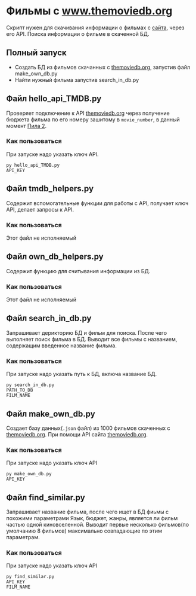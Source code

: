 # Фильмы с www.themoviedb.org

Скрипт нужен для скачивания информации о фильмах с [сайта](https://www.themoviedb.org/), через его API. Поиска информации о фильме в скаченной БД.

## Полный запуск
- Создать БД из фильмов скачанных с [themoviedb.org](https://www.themoviedb.org/), запустив файл make_own_db.py 
- Найти нужный фильма запустив search_in_db.py 


## Файл hello_api_TMDB.py

Проверяет подключение к API [themoviedb.org](https://www.themoviedb.org/) через получение бюджета фильма по его номеру зашитому в `movie_number`, в данный момент [Пила 2](https://www.themoviedb.org/movie/215-saw-ii).

### Как пользоваться
При запуске надо указать ключ API.
```
py hello_api_TMDB.py
API_KEY
```

## Файл tmdb_helpers.py

Содержит вспомогательные функции для работы с API, получает ключ API, делает запросы к API.

### Как пользоваться
Этот файл не исполняемый

## Файл own_db_helpers.py

Содержит функцию для считывания информации из БД. 

### Как пользоваться
Этот файл не исполняемый

## Файл search_in_db.py 

Запрашивает дерикторию БД и фильм для поиска. После чего выполняет поиск фильма в БД. Выводит все фильмы с названием, содержащим введенное название фильма.

### Как пользоваться
При запуске надо указать путь к БД, включа название БД.
```
py search_in_db.py 
PATH_TO_DB
FILM_NAME
```

## Файл make_own_db.py 

Создает базу данных(`.json` файл) из 1000 фильмов скаченных с [themoviedb.org](https://www.themoviedb.org/). При помощи API сайта [themoviedb.org](https://www.themoviedb.org/).

### Как пользоваться
При запуске надо указать ключ API
```
py make_own_db.py 
API_KEY
```

## Файл find_similar.py

Запрашивает название фильма, после чего ищет в БД фиьмы с похожими параметрами Язык, бюджет, жанры, является ли фильм частью одной киновселенной.
Выводит первые несколько фильмов(по умолчанию 8 фильмов) максимально совпадающие по этим параметрам.

### Как пользоваться
При запуске надо указать ключ API
```
py find_similar.py
API_KEY
FILM_NAME
```
